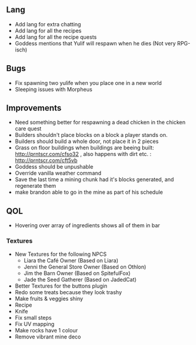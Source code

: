 ## Lang
- Add lang for extra chatting
- Add lang for all the recipes
- Add lang for all the recipe quests
- Goddess mentions that Yulif will respawn when he dies (Not very RPG-isch)

## Bugs
- Fix spawning two yulife when you place one in a new world
- Sleeping issues with Morpheus

## Improvements
- Need something better for respawning a dead chicken in the chicken care quest
- Builders shouldn't place blocks on a block a player stands on.
- Builders should build a whole door, not place it in 2 pieces
- Grass on floor buildings when buildings are beeing built: http://prntscr.com/cfso32 , also happens with dirt etc. : http://prntscr.com/cft5vb
- Goddess should be unpushable
- Override vanilla weather command
- Save the last time a mining chunk had it's blocks generated, and regenerate them
- make brandon able to go in the mine as part of his schedule

## QOL
- Hovering over array of ingredients shows all of them in bar

### Textures
- New Textures for the following NPCS
    - Liara the Café Owner              (Based on Liara)
    - Jenni the General Store Owner     (Based on Othlon)
    - Jim the Barn Owner                (Based on SpitefulFox)
    - Jade the Seed Gatherer            (Based on JadedCat)
- Better Textures for the buttons plugin
- Redo some treats because they look trashy
- Make fruits & veggies shiny
- Recipe
- Knife
- Fix small steps 
- Fix UV mapping
- Make rocks have 1 colour
- Remove vibrant mine deco